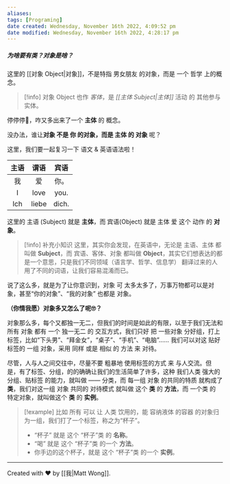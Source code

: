 ```yaml
---
aliases: 
tags: [Programing]
date created: Wednesday, November 16th 2022, 4:09:52 pm
date modified: Wednesday, November 16th 2022, 4:28:17 pm
---
```


##### 为啥要有类？对象是啥？

这里的 [[对象 Object|对象]]，不是特指 男女朋友 的对象，而是 一个 哲学 上的概念。

> [!info] 对象 Object
> 也作 *客体*，是 *[[主体 Subject|主体]]* 活动 的 其他参与 实体。

停停停🤚，咋又多出来了一个 **主体** 的 概念。

没办法，谁让**对象 不是 你 的对象，而是 主体 的 对象** 呢？

这里，我们要一起复习一下 语文 & 英语语法啦！

| 主语 | 谓语  | 宾语 |
|:----:|:-----:|:----:|
|  我  |  爱   | 你。 |
|  I   | love  | you. |
| Ich  | liebe | dich.     |

这里的 主语 (Subject) 就是 **主体**，而 宾语(Object) 就是 主体 爱 这个 动作 的 **对象**。

>[!info] 补充小知识
 这里，其实你会发现，在英语中，无论是 主语、主体 都叫做 **Subject**，而 宾语、客体、对象 都叫做 **Object**，其实它们想表达的都是一个意思，只是我们不同领域（语言学、哲学、信息学） 翻译过来的人用了不同的词语，让我们容易混淆而已。

说了这么多，就是为了让你意识到，对象 可 太多太多了，万事万物都可以是对象，甚至“你的对象”、“我的对象” 也都是 对象。

**（你情我愿）对象多又怎么了呢🙄️？**

对象那么多，每个又都独一无二，但我们的时间是如此的有限，以至于我们无法和所有 对象 都有 一个 独一无二 的 交互方式，我们只好 把 一些对象 分好组，打上标签，比如“下头男”、“拜金女”，“桌子”、“手机”、“电脑”…… 我们可以对这 贴好标签的 一组 对象，采用 同样 或是 相似 的 方法 来 对待。

尽管，人与人之间交往中，尽量不要 粗暴地 使用标签的方式 来 与人交流。但是，有了标签、分组，的的确确让我们的生活简单了许多，这种 我们人类 强大的 分组、贴标签 的能力，就叫做 —— 分类，而 每一组 对象 的共同的特质 就构成了 **类**，我们对这一组 对象 共同的 对待模式 就叫做 这个 **类** 的 **方法**，而 一个类 的 特定对象，就叫做这个 **类** 的 **实例**。

>[!example]
> 比如 所有 可以 让 人类 饮用的，能 容纳液体 的容器 的对象归为一组，我们打了一个标签，称之为“杯子”。
> - “杯子” 就是 这个 “杯子”类 的 **名称**。
> - “喝” 就是 这个 “杯子”类 的一个 **方法**。
> - 你手边的这个杯子，就是 这个 “杯子”类 的一个 **实例**。

---
Created with ❤️ by [[我|Matt Wong]].